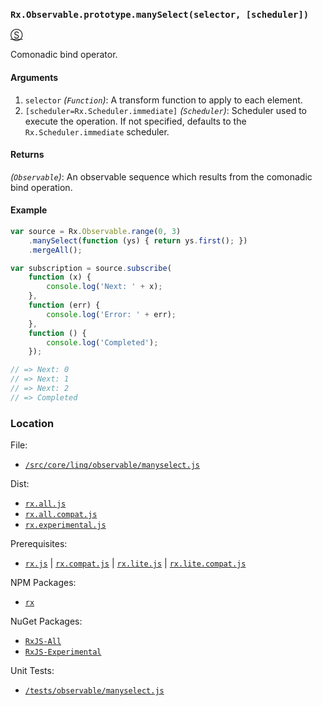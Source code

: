 ### `Rx.Observable.prototype.manySelect(selector, [scheduler])`
[&#x24C8;](https://github.com/Reactive-Extensions/RxJS/blob/master/src/core/linq/observable/manyselect.js "View in source")

Comonadic bind operator.

#### Arguments
1. `selector` *(`Function`)*: A transform function to apply to each element.
2. `[scheduler=Rx.Scheduler.immediate]` *(`Scheduler`)*: Scheduler used to execute the operation. If not specified, defaults to the `Rx.Scheduler.immediate` scheduler.

#### Returns
*(`Observable`)*: An observable sequence which results from the comonadic bind operation.

#### Example
```js
var source = Rx.Observable.range(0, 3)
    .manySelect(function (ys) { return ys.first(); })
    .mergeAll();

var subscription = source.subscribe(
    function (x) {
        console.log('Next: ' + x);
    },
    function (err) {
        console.log('Error: ' + err);
    },
    function () {
        console.log('Completed');
    });

// => Next: 0
// => Next: 1
// => Next: 2
// => Completed
```

### Location

File:
- [`/src/core/linq/observable/manyselect.js`](https://github.com/Reactive-Extensions/RxJS/blob/master/src/core/linq/observable/manyselect.js)

Dist:
- [`rx.all.js`](https://github.com/Reactive-Extensions/RxJS/blob/master/rx.all.js)
- [`rx.all.compat.js`](https://github.com/Reactive-Extensions/RxJS/blob/master/rx.all.compat.js)
- [`rx.experimental.js`](https://github.com/Reactive-Extensions/RxJS/blob/master/rx.experimental.js)

Prerequisites:
- [`rx.js`](https://github.com/Reactive-Extensions/RxJS/blob/master/dist/rx.js) | [`rx.compat.js`](https://github.com/Reactive-Extensions/RxJS/blob/master/dist/rx.compat.js) | [`rx.lite.js`](https://github.com/Reactive-Extensions/RxJS/blob/master/rx.lite.js) | [`rx.lite.compat.js`](https://github.com/Reactive-Extensions/RxJS/blob/master/rx.lite.compat.js)

NPM Packages:
- [`rx`](https://www.npmjs.org/package/rx)

NuGet Packages:
- [`RxJS-All`](http://www.nuget.org/packages/RxJS-All)
- [`RxJS-Experimental`](http://www.nuget.org/packages/RxJS-Experimental)

Unit Tests:
- [`/tests/observable/manyselect.js`](https://github.com/Reactive-Extensions/RxJS/blob/master/tests/observable/manyselect.js)
